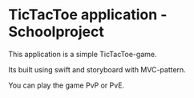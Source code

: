 # TicTacToe application - Schoolproject

This application is a simple TicTacToe-game.

Its built using swift and storyboard with MVC-pattern.

You can play the game PvP or PvE.
